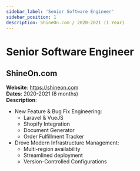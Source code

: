 ```yaml
---
sidebar_label: 'Senior Software Engineer'
sidebar_position: 1
description: ShineOn.com / 2020-2021 (1 Year)
---
```


# Senior Software Engineer

## ShineOn.com
**Website**: https://shineon.com  
**Dates**: 2020-2021 (6 months)  
**Description**:
 - New Feature & Bug Fix Engineering:
   - Laravel & VueJS
   - Shopify Integration
   - Document Generator
   - Order Fulfillment Tracker
 - Drove Modern Infrastructure Management:
   - Multi-region availability
   - Streamlined deployment
   - Version-Controlled Configurations
